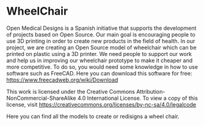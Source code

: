 # WheelChair
Open Medical Designs is a Spanish initiative that supports the development of projects based on Open Source. Our main goal is encouraging people to use 3D printing in order to create new products in the field of health. 
In our project, we are creating an Open Source model of wheelchair which can be printed on plastic using a 3D printer. We need people to support our work and help us in improving our wheelchair prototype to make it cheaper and more competitive. To do so, you would need some knowledge in how to use software such as FreeCAD. Here you can download this software for free: https://www.freecadweb.org/wiki/Download

This work is licensed under the Creative Commons Attribution-NonCommercial-ShareAlike 4.0 International License. To view a copy of this license, visit https://creativecommons.org/licenses/by-nc-sa/4.0/legalcode

Here you can find all the models to create or redisigns a wheel chair.

